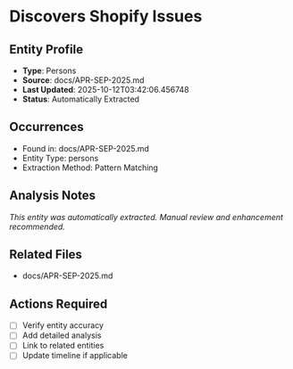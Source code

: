 # Discovers Shopify Issues

## Entity Profile
- **Type**: Persons
- **Source**: docs/APR-SEP-2025.md
- **Last Updated**: 2025-10-12T03:42:06.456748
- **Status**: Automatically Extracted

## Occurrences
- Found in: docs/APR-SEP-2025.md
- Entity Type: persons
- Extraction Method: Pattern Matching

## Analysis Notes
*This entity was automatically extracted. Manual review and enhancement recommended.*

## Related Files
- docs/APR-SEP-2025.md

## Actions Required
- [ ] Verify entity accuracy
- [ ] Add detailed analysis
- [ ] Link to related entities
- [ ] Update timeline if applicable
